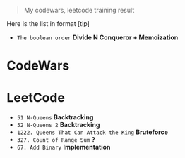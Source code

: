 
> My codewars, leetcode training result

Here is the list in format <problem> <my approach> [tip]

- `The boolean order` **Divide N Conqueror + Memoization**

# CodeWars

# LeetCode

- `51 N-Queens` **Backtracking**
- `52 N-Queens 2` **Backtracking**
- `1222. Queens That Can Attack the King` **Bruteforce**
- `327. Count of Range Sum` **?**
- `67. Add Binary` **Implementation**
